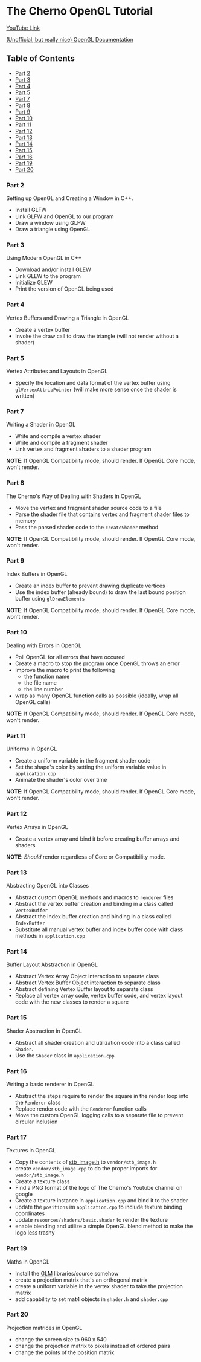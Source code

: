 # The Cherno OpenGL Tutorial

[YouTube Link](https://www.youtube.com/playlist?list=PLlrATfBNZ98foTJPJ_Ev03o2oq3-GGOS2)

[(Unofficial, but really nice) OpenGL Documentation](https://docs.gl)

## Table of Contents

- [Part 2](#part-2)
- [Part 3](#part-3)
- [Part 4](#part-4)
- [Part 5](#part-5)
- [Part 7](#part-7)
- [Part 8](#part-8)
- [Part 9](#part-9)
- [Part 10](#part-10)
- [Part 11](#part-11)
- [Part 12](#part-12)
- [Part 13](#part-13)
- [Part 14](#part-14)
- [Part 15](#part-15)
- [Part 16](#part-16)
- [Part 19](#part-19)
- [Part 20](#part-20)

### Part 2

Setting up OpenGL and Creating a Window in C++.

- Install GLFW
- Link GLFW and OpenGL to our program
- Draw a window using GLFW
- Draw a triangle using OpenGL

### Part 3

Using Modern OpenGL in C++

- Download and/or install GLEW
- Link GLEW to the program
- Initialize GLEW
- Print the version of OpenGL being used

### Part 4

Vertex Buffers and Drawing a Triangle in OpenGL

- Create a vertex buffer
- Invoke the draw call to draw the triangle (will not render without a shader)

### Part 5

Vertex Attributes and Layouts in OpenGL

- Specify the location and data format of the vertex buffer using `glVertexAttribPointer` (will make more sense once the shader is written)

### Part 7

Writing a Shader in OpenGL

- Write and compile a vertex shader
- Write and compile a fragment shader
- Link vertex and fragment shaders to a shader program

**NOTE**: If OpenGL Compatibility mode, should render. If OpenGL Core mode, won't render.

### Part 8

The Cherno's Way of Dealing with Shaders in OpenGL

- Move the vertex and fragment shader source code to a file
- Parse the shader file that contains vertex and fragment shader files to memory
- Pass the parsed shader code to the `createShader` method

**NOTE**: If OpenGL Compatibility mode, should render. If OpenGL Core mode, won't render.

### Part 9

Index Buffers in OpenGL

- Create an index buffer to prevent drawing duplicate vertices
- Use the index buffer (already bound) to draw the last bound position buffer using `glDrawElements`

**NOTE**: If OpenGL Compatibility mode, should render. If OpenGL Core mode, won't render.

### Part 10

Dealing with Errors in OpenGL

- Poll OpenGL for all errors that have occured
- Create a macro to stop the program once OpenGL throws an error
- Improve the macro to print the following
  - the function name
  - the file name
  - the line number
- wrap as many OpenGL function calls as possible (ideally, wrap all OpenGL calls)

**NOTE**: If OpenGL Compatibility mode, should render. If OpenGL Core mode, won't render.

### Part 11

Uniforms in OpenGL

- Create a uniform variable in the fragment shader code
- Set the shape's color by setting the uniform variable value in `application.cpp`
- Animate the shader's color over time

**NOTE**: If OpenGL Compatibility mode, should render. If OpenGL Core mode, won't render.

### Part 12

Vertex Arrays in OpenGL

- Create a vertex array and bind it before creating buffer arrays and shaders

**NOTE**: _Should_ render regardless of Core or Compatibility mode.

### Part 13

Abstracting OpenGL into Classes

- Abstract custom OpenGL methods and macros to `renderer` files
- Abstract the vertex buffer creation and binding in a class called `VertexBuffer`
- Abstract the index buffer creation and binding in a class called `IndexBuffer`
- Substitute all manual vertex buffer and index buffer code with class methods in `application.cpp`

### Part 14

Buffer Layout Abstraction in OpenGL

- Abstract Vertex Array Object interaction to separate class
- Abstract Vertex Buffer Object interaction to separate class
- Abstract defining Vertex Buffer layout to separate class
- Replace all vertex array code, vertex buffer code, and vertex layout code with the new classes to render a square

### Part 15

Shader Abstraction in OpenGL

- Abstract all shader creation and utilization code into a class called `Shader`.
- Use the `Shader` class in `application.cpp`

### Part 16

Writing a basic renderer in OpenGL

- Abstract the steps require to render the square in the render loop into the `Renderer` class
- Replace render code with the `Renderer` function calls
- Move the custom OpenGL logging calls to a separate file to prevent circular inclusion

### Part 17

Textures in OpenGL

- Copy the contents of [stb_image.h](https://github.com/nothings/stb/blob/master/stb_image.h) to `vendor/stb_image.h`
- create `vendor/stb_image.cpp` to do the proper imports for `vendor/stb_image.h`
- Create a texture class
- Find a PNG format of the logo of The Cherno's Youtube channel on google
- Create a texture instance in `application.cpp` and bind it to the shader
- update the `positions` im `application.cpp` to include texture binding coordinates
- update `resources/shaders/basic.shader` to render the texture
- enable blending and utilize a simple OpenGL blend method to make the logo less trashy

### Part 19

Maths in OpenGL

- Install the [GLM](https://github.com/g-truc/glm) libraries/source somehow
- create a projection matrix that's an orthogonal matrix
- create a uniform variable in the vertex shader to take the projection matrix
- add capability to set mat4 objects in `shader.h` and `shader.cpp`

### Part 20

Projection matrices in OpenGL

- change the screen size to 960 x 540
- change the projection matrix to pixels instead of ordered pairs
- change the points of the position matrix
